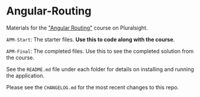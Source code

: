 # Angular-Routing
Materials for the ["Angular Routing"](http://bit.ly/Angular-routing) course on Pluralsight.

`APM-Start`: The starter files. **Use this to code along with the course**.

`APM-Final`: The completed files. Use this to see the completed solution from the course.

See the `README.md` file under each folder for details on installing and running the application.

Please see the `CHANGELOG.md` for the most recent changes to this repo.
